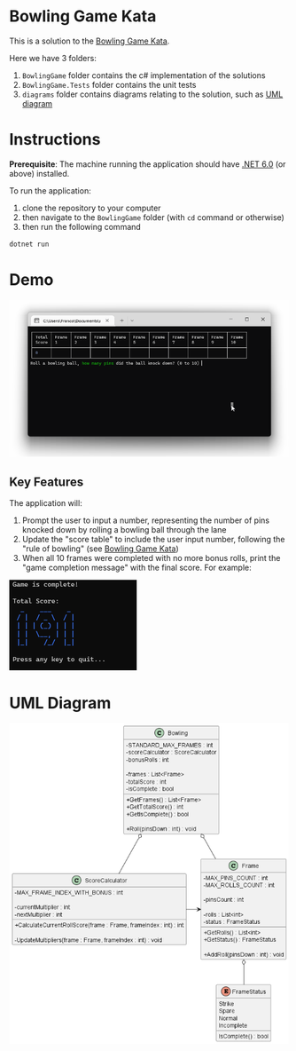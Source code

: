 # Bowling Game Kata

This is a solution to the [Bowling Game Kata](https://kata-log.rocks/bowling-game-kata).

Here we have 3 folders:

1. `BowlingGame` folder contains the c# implementation of the solutions
2. `BowlingGame.Tests` folder contains the unit tests
3. `diagrams` folder contains diagrams relating to the solution, such as [UML diagram](diagrams/UML/Bowling%20Game%20Kata.png)

# Instructions

**Prerequisite**: The machine running the application should have [.NET 6.0](https://dotnet.microsoft.com/en-us/download/dotnet/6.0) (or above) installed.

To run the application:

1. clone the repository to your computer
2. then navigate to the `BowlingGame` folder (with `cd` command or otherwise)
3. then run the following command

```c#
dotnet run
```

# Demo

![App Demo](diagrams/appDemo.gif)

## Key Features

The application will:

1. Prompt the user to input a number, representing the number of pins knocked down by rolling a bowling ball through the lane
2. Update the "score table" to include the user input number, following the "rule of bowling" (see [Bowling Game Kata](https://kata-log.rocks/bowling-game-kata))
3. When all 10 frames were completed with no more bonus rolls, print the "game completion message" with the final score. For example:

![Game Completion Message](diagrams/gameCompletionMessage.png)

# UML Diagram

![UML Diagram](diagrams/UML/Bowling%20Game%20Kata.png)

